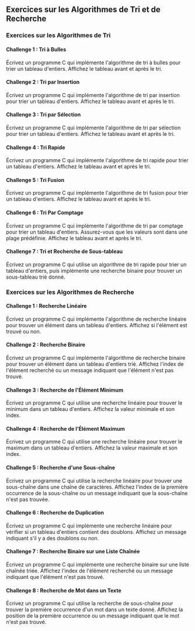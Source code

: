## Exercices sur les Algorithmes de Tri et de Recherche

### Exercices sur les Algorithmes de Tri

#### Challenge 1 : Tri à Bulles

Écrivez un programme C qui implémente l'algorithme de tri à bulles pour trier un tableau d'entiers. Affichez le tableau avant et après le tri.

#### Challenge 2 : Tri par Insertion

Écrivez un programme C qui implémente l'algorithme de tri par insertion pour trier un tableau d'entiers. Affichez le tableau avant et après le tri.

#### Challenge 3 : Tri par Sélection

Écrivez un programme C qui implémente l'algorithme de tri par sélection pour trier un tableau d'entiers. Affichez le tableau avant et après le tri.

#### Challenge 4 : Tri Rapide

Écrivez un programme C qui implémente l'algorithme de tri rapide pour trier un tableau d'entiers. Affichez le tableau avant et après le tri.

#### Challenge 5 : Tri Fusion

Écrivez un programme C qui implémente l'algorithme de tri fusion pour trier un tableau d'entiers. Affichez le tableau avant et après le tri.

#### Challenge 6 : Tri Par Comptage

Écrivez un programme C qui implémente l'algorithme de tri par comptage pour trier un tableau d'entiers. Assurez-vous que les valeurs sont dans une plage prédéfinie. Affichez le tableau avant et après le tri.

#### Challenge 7 : Tri et Recherche de Sous-tableau

Écrivez un programme C qui utilise un algorithme de tri rapide pour trier un tableau d'entiers, puis implémente une recherche binaire pour trouver un sous-tableau trié donné.

### Exercices sur les Algorithmes de Recherche

#### Challenge 1 : Recherche Linéaire

Écrivez un programme C qui implémente l'algorithme de recherche linéaire pour trouver un élément dans un tableau d'entiers. Affichez si l'élément est trouvé ou non.

#### Challenge 2 : Recherche Binaire

Écrivez un programme C qui implémente l'algorithme de recherche binaire pour trouver un élément dans un tableau d'entiers trié. Affichez l'index de l'élément recherché ou un message indiquant que l'élément n'est pas trouvé.

#### Challenge 3 : Recherche de l'Élément Minimum

Écrivez un programme C qui utilise une recherche linéaire pour trouver le minimum dans un tableau d'entiers. Affichez la valeur minimale et son index.

#### Challenge 4 : Recherche de l'Élément Maximum

Écrivez un programme C qui utilise une recherche linéaire pour trouver le maximum dans un tableau d'entiers. Affichez la valeur maximale et son index.

#### Challenge 5 : Recherche d'une Sous-chaîne

Écrivez un programme C qui utilise la recherche linéaire pour trouver une sous-chaîne dans une chaîne de caractères. Affichez l'index de la première occurrence de la sous-chaîne ou un message indiquant que la sous-chaîne n'est pas trouvée.

#### Challenge 6 : Recherche de Duplication

Écrivez un programme C qui implémente une recherche linéaire pour vérifier si un tableau d'entiers contient des doublons. Affichez un message indiquant s'il y a des doublons ou non.

#### Challenge 7 : Recherche Binaire sur une Liste Chaînée

Écrivez un programme C qui implémente une recherche binaire sur une liste chaînée triée. Affichez l'index de l'élément recherché ou un message indiquant que l'élément n'est pas trouvé.

#### Challenge 8 : Recherche de Mot dans un Texte

Écrivez un programme C qui utilise la recherche de sous-chaîne pour trouver la première occurrence d'un mot dans un texte donné. Affichez la position de la première occurrence ou un message indiquant que le mot n'est pas trouvé.
